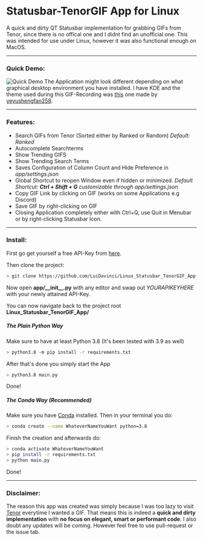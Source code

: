 # Statusbar-TenorGIF App for Linux

A quick and dirty QT Statusbar implementation for grabbing GIFs from Tenor, since there is no offical one and I didnt find an unofficial one. 
This was intended for use under Linux, however it was also functional enough on MacOS. 

----------------
### Quick Demo:

![Quick Demo](quick_demo.gif)
The Application might look different depending on what graphical desktop environment you have installed. I have KDE and the theme used during this GIF-Recording was [this](https://store.kde.org/p/1415021/) one made by [yeyushengfan258](https://github.com/yeyushengfan258).

----------------

### Features:

* Search GIFs from Tenor (Sorted either by Ranked or Random) *Default: Ranked* 
* Autocomplete Searchterms
* Show Trending GIFS
* Show Trending Search Terms
* Saves Configuration of Column Count and Hide Preference in *app/settings.json*
* Global Shortcut to reopen Window even if hidden or minimized. 
*Default Shortcut: **Ctrl + Shift + G** customizable through app/settings.json*
* Copy GIF Link by clicking on GIF (works on some Applications e.g Discord) 
* Save GIF by right-clicking on GIF
* Closing Application completely either with Ctrl+Q, use Quit in Menubar or by right-clicking Statusbar Icon.
----------------


### Install:
First go get yourself a free API-Key from [here](https://tenor.com/developer/keyregistration).

Then clone the project:
```bash
> git clone https://github.com/LuiDavinci/Linux_Statusbar_TenorGIF_App.git
```
Now open **app/\_\_init\_\_.py** with any editor and swap out _YOURAPIKEYHERE_ with your newly attained API-Key.

You can now navigate back to the project root **Linux_Statusbar_TenorGIF_App/**

##### The Plain Python Way
Make sure to have at least Python 3.8 (It's been tested with 3.9 as well)

```bash
> python3.8 -m pip install -r requirements.txt
```
After that's done you simply start the App
```bash
> python3.8 main.py
```
Done!

##### The Conda Way (Recommended)
Make sure you have [Conda](https://docs.conda.io/projects/conda/en/latest/user-guide/install/linux.html) installed. Then in your terminal you do:
```bash
> conda create --name WhateverNameYouWant python=3.8
```
Finish the creation and afterwards do:
```bash
> conda activate WhateverNameYouWant
> pip install -r requirements.txt
> python main.py
```
Done!

----------------

### Disclaimer:

The reason this app was created was simply because I was too lazy to visit [Tenor](https://tenor.com/) everytime I wanted a GIF. That means this is indeed a **quick and dirty implementation** with **no focus on elegant, smart or performant code**. I also doubt any updates will be coming. However feel free to use pull-request or the issue tab.